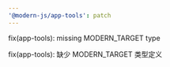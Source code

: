 ```yaml
---
'@modern-js/app-tools': patch
---
```


fix(app-tools): missing MODERN_TARGET type

fix(app-tools): 缺少 MODERN_TARGET 类型定义
